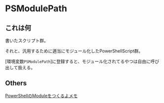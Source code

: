 # PSModulePath
## これは何
書いたスクリプト群。

それと、汎用するために適当にモジュール化したPowerShellScript群。

[環境変数`PSModulePath`]に登録すると、モジュール化されてるやつは自由に呼び出して扱える。

## Others
[PowerShellのModuleをつくるよメモ](https://nnnnusui.github.io/PowerShell-Module)
